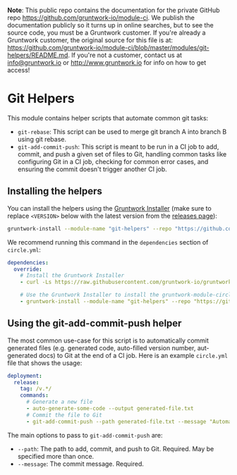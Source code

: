 **Note**: This public repo contains the documentation for the private GitHub repo <https://github.com/gruntwork-io/module-ci>.
We publish the documentation publicly so it turns up in online searches, but to see the source code, you must be a Gruntwork customer.
If you're already a Gruntwork customer, the original source for this file is at: <https://github.com/gruntwork-io/module-ci/blob/master/modules/git-helpers/README.md>.
If you're not a customer, contact us at <info@gruntwork.io> or <http://www.gruntwork.io> for info on how to get access!

# Git Helpers

This module contains helper scripts that automate common git tasks:

* `git-rebase`: This script can be used to merge git branch A into branch B using git rebase.
* `git-add-commit-push`: This script is meant to be run in a CI job to add, commit, and push a given set of files to
  Git, handling common tasks like configuring Git in a CI job, checking for common error cases, and ensuring the commit
  doesn't trigger another CI job.

## Installing the helpers

You can install the helpers using the [Gruntwork Installer](https://github.com/gruntwork-io/gruntwork-installer)
(make sure to replace `<VERSION>` below with the latest version from the [releases
page](https://github.com/gruntwork-io/module-ci-public/releases)):

```bash
gruntwork-install --module-name "git-helpers" --repo "https://github.com/gruntwork-io/module-ci" --tag "<VERSION>"
```

We recommend running this command in the `dependencies` section of `circle.yml`:

```yaml
dependencies:
  override:
    # Install the Gruntwork Installer
    - curl -Ls https://raw.githubusercontent.com/gruntwork-io/gruntwork-installer/master/bootstrap-gruntwork-installer.sh | bash /dev/stdin --version 0.0.9

    # Use the Gruntwork Installer to install the gruntwork-module-circleci-helpers module
    - gruntwork-install --module-name "git-helpers" --repo "https://github.com/gruntwork-io/module-ci" --tag "0.0.5"
```

## Using the git-add-commit-push helper

The most common use-case for this script is to automatically commit generated files (e.g. generated code, auto-filled
version number, aut-generated docs) to Git at the end of a CI job. Here is an example `circle.yml` file that shows the
usage:

```yaml
deployment:
  release:
    tag: /v.*/
    commands:
      # Generate a new file
      - auto-generate-some-code --output generated-file.txt
      # Commit the file to Git
      - git-add-commit-push --path generated-file.txt --message "Automatically regenerate generated-file.txt"
```

The main options to pass to `git-add-commit-push` are:

* `--path`: The path to add, commit, and push to Git. Required. May be specified more than once.
* `--message`: The commit message. Required.

